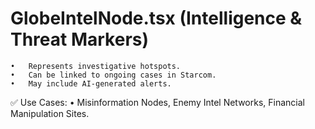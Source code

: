 # GlobeIntelNode.tsx (Intelligence & Threat Markers)
	•	Represents investigative hotspots.
	•	Can be linked to ongoing cases in Starcom.
	•	May include AI-generated alerts.

✅ Use Cases:
	•	Misinformation Nodes, Enemy Intel Networks, Financial Manipulation Sites.